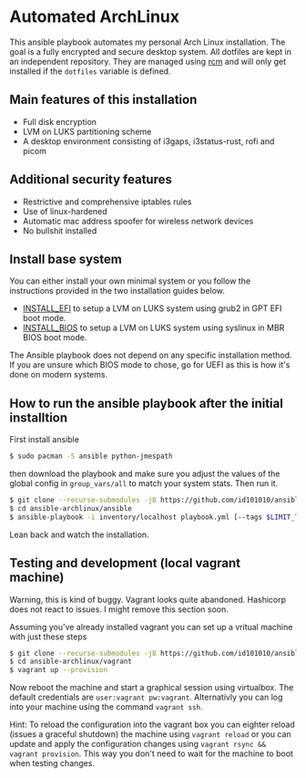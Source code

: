 # Automated ArchLinux
This ansible playbook automates my personal Arch Linux installation.
The goal is a fully encrypted and secure desktop system.  All
dotfiles are kept in an independent repository. They are managed using
[rcm](https://robots.thoughtbot.com/rcm-for-rc-files-in-dotfiles-repos) and
will only get installed if the `dotfiles` variable is defined.

## Main features of this installation
* Full disk encryption
* LVM on LUKS partitioning scheme
* A desktop environment consisting of i3gaps, i3status-rust, rofi and picom

## Additional security features
* Restrictive and comprehensive iptables rules
* Use of linux-hardened
* Automatic mac address spoofer for wireless network devices
* No bullshit installed

## Install base system
You can either install your own minimal system or you follow the instructions
provided in the two installation guides below.

* [INSTALL\_EFI](/doc/INSTALL_EFI.md)
to setup a LVM on LUKS system using grub2 in GPT EFI boot mode.
* [INSTALL\_BIOS](/doc/INSTALL_BIOS.md)
to setup a LVM on LUKS system using syslinux in MBR BIOS boot mode.

The Ansible playbook does not depend on any specific installation method.
If you are unsure which BIOS mode to chose, go for UEFI as this is how it's
done on modern systems.

## How to run the ansible playbook after the initial installtion
First install ansible

``` bash
$ sudo pacman -S ansible python-jmespath
```

then download the playbook and make sure you adjust the values of the global
config in `group_vars/all` to match your system stats. Then run it.

``` bash
$ git clone --recurse-submodules -j8 https://github.com/id101010/ansible-archlinux.git
$ cd ansible-archlinux/ansible
$ ansible-playbook -i inventory/localhost playbook.yml [--tags $LIMIT_TO_TAG]
```

Lean back and watch the installation.

## Testing and development (local vagrant machine)
Warning, this is kind of buggy. Vagrant looks quite abandoned. Hashicorp does not react to issues.
I might remove this section soon.

Assuming you've already installed vagrant you can set up a vritual machine with
just these steps

``` bash
$ git clone --recurse-submodules -j8 https://github.com/id101010/ansible-archlinux.git
$ cd ansible-archlinux/vagrant
$ vagrant up --provision
```

Now reboot the machine and start a graphical session using virtualbox. The
default credentials are `user:vagrant pw:vagrant`.  Alternativly you can log
into your machine using the command `vagrant ssh`.

Hint: To reload the configuration into the vagrant box you can eighter reload
(issues a graceful shutdown) the machine using `vagrant reload` or you can
update and apply the configuration changes using `vagrant rsync && vagrant
provision`.  This way you don't need to wait for the machine to boot when
testing changes.
